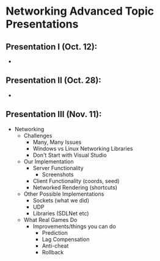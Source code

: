 # Networking Advanced Topic Presentations

## Presentation I (Oct. 12):
* 

## Presentation II (Oct. 28):
* 

## Presentation III (Nov. 11):
* Networking
  * Challenges
    * Many, Many Issues
    * Windows vs Linux Networking Libraries
    * Don't Start with Visual Studio
  * Our Implementation
    * Server Functionality
      * Screenshots
    * Client Functionality (coords, seed)
    * Networked Rendering (shortcuts)
  * Other Possible Implementations
    * Sockets (what we did)
    * UDP
    * Libraries (SDLNet etc)
  * What Real Games Do
    * Improvements/things you can do
      * Prediction
      * Lag Compensation
      * Anti-cheat
      * Rollback


